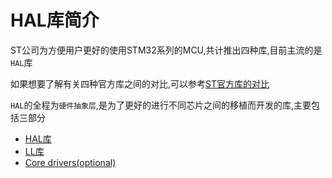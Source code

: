 # HAL库简介

ST公司为方便用户更好的使用STM32系列的MCU,共计推出四种库,目前主流的是`HAL`库

如果想要了解有关四种官方库之间的对比,可以参考[ST官方库的对比](../../other/compare.md#st官方库对比)

`HAL`的全程为`硬件抽象层`,是为了更好的进行不同芯片之间的移植而开发的库,主要包括三部分

- [HAL库](hal)
- [LL库](ll)
- [Core drivers(optional)](cd)